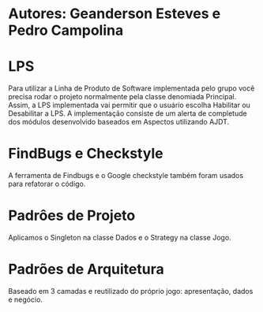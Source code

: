 # Autores: Geanderson Esteves e Pedro Campolina

# LPS
Para utilizar a Linha de Produto de Software implementada pelo grupo você precisa rodar o projeto normalmente pela classe denomiada Principal. Assim, a LPS implementada vai permitir que o usuário escolha Habilitar ou Desabilitar a LPS. A implementação consiste de um alerta de completude dos módulos desenvolvido baseados em Aspectos utilizando AJDT.

# FindBugs e Checkstyle
A ferramenta de Findbugs e o Google checkstyle também foram usados para refatorar o código.

# Padrôes de Projeto
Aplicamos o Singleton na classe Dados e o Strategy na classe Jogo.

# Padrões de Arquitetura
Baseado em 3 camadas e reutilizado do próprio jogo: apresentação, dados e negócio.